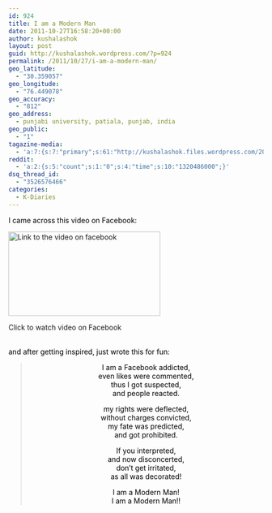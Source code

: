 ```yaml
---
id: 924
title: I am a Modern Man
date: 2011-10-27T16:58:20+00:00
author: kushalashok
layout: post
guid: http://kushalashok.wordpress.com/?p=924
permalink: /2011/10/27/i-am-a-modern-man/
geo_latitude:
  - "30.359057"
geo_longitude:
  - "76.449078"
geo_accuracy:
  - "812"
geo_address:
  - punjabi university, patiala, punjab, india
geo_public:
  - "1"
tagazine-media:
  - 'a:7:{s:7:"primary";s:61:"http://kushalashok.files.wordpress.com/2011/10/modern-man.jpg";s:6:"images";a:1:{s:61:"http://kushalashok.files.wordpress.com/2011/10/modern-man.jpg";a:6:{s:8:"file_url";s:61:"http://kushalashok.files.wordpress.com/2011/10/modern-man.jpg";s:5:"width";s:3:"439";s:6:"height";s:3:"243";s:4:"type";s:5:"image";s:4:"area";s:6:"106677";s:9:"file_path";s:0:"";}}s:6:"videos";a:0:{}s:11:"image_count";s:1:"1";s:6:"author";s:8:"14208831";s:7:"blog_id";s:8:"13804338";s:9:"mod_stamp";s:19:"2011-10-27 11:32:05";}'
reddit:
  - 'a:2:{s:5:"count";s:1:"0";s:4:"time";s:10:"1320486000";}'
dsq_thread_id:
  - "3526576466"
categories:
  - K-Diaries
---
```

<span style="color:#000000;">I came across this video on Facebook: </span>

<div id="attachment_927" style="width: 300px" class="wp-caption aligncenter">
  <a href="https://www.facebook.com/video/video.php?v=2069816797543"><img class="size-medium wp-image-927" title="modern man" src="http://kushalashok.files.wordpress.com/2011/10/modern-man.jpg?w=300" alt="Link to the video on facebook" width="300" height="166" /></a>
  
  <p class="wp-caption-text">
    Click to watch video on Facebook
  </p>
</div>

<span style="color:#000000;"><a href="https://www.facebook.com/video/video.php?v=2069816797543"><span style="color:#000000;"><br /> </span></a>and after getting inspired, just wrote this for fun:</span>

> <p style="text-align:center;">
>   <span style="color:#000000;">I am a Facebook addicted,</span><br /> <span style="color:#000000;">even likes were commented,</span><br /> <span style="color:#000000;">thus I got suspected,</span><br /> <span style="color:#000000;">and people reacted.</span>
> </p>
> 
> <p style="text-align:center;">
>   <span style="color:#000000;">my rights were deflected,</span><br /> <span style="color:#000000;">without charges convicted,</span><br /> <span style="color:#000000;">my fate was predicted,</span><br /> <span style="color:#000000;">and got prohibited.</span>
> </p>
> 
> <p style="text-align:center;">
>   <span style="color:#000000;">If you interpreted,</span><br /> <span style="color:#000000;">and now disconcerted,</span><br /> <span style="color:#000000;">don&#8217;t get irritated,</span><br /> <span style="color:#000000;">as all was decorated! </span>
> </p>
> 
> <p style="text-align:center;">
>   <span style="color:#000000;">I am a Modern Man!</span><br /> <span style="color:#000000;">I am a Modern Man!!</span>
> </p>